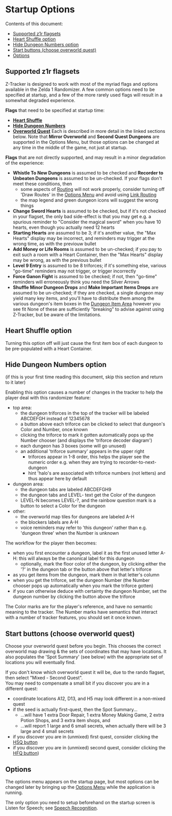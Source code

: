 # Startup Options

Contents of this document:

  - [Supported z1r flagsets](#startup-flagsets)
  - [Heart Shuffle option](#startup-hs)
  - [Hide Dungeon Numbers option](#startup-hdn)
  - [Start buttons (choose overworld quest)](#startup-coq)
  - [Options](#startup-o)

## <a id="startup-flagsets"></a> Supported z1r flagsets

Z-Tracker is designed to work with most of the myriad flags and options available in the Zelda 1 Randomizer.  A few common options need to be specified at startup, and 
a few of the more rarely used flags will result in a somewhat degraded experience.

**Flags** that need to be specified at startup time:
 - [**Heart Shuffle**](#startup-hs)
 - [**Hide Dungeon Numbers**](#startup-hdn)
 - [**Overworld Quest**](#startup-coq)
Each is described in more detail in the linked sections below.  Note that **Mirror Overworld** and **Second Quest Dungeons** are supported in the Options Menu, but those options 
can be changed at any time in the middle of the game, not just at startup.

**Flags** that are not directly supported, and may result in a minor degradation of the experience:
 - **Whistle To New Dungeons** is assumed to be checked and **Recorder to Unbeaten Dungeons** is assumed to be un-checked.  If your flags don't meet these conditions, then 
     - some aspects of [Routing](use.md#routing) will not work properly, consider turning off 'Draw Routes' in the [Options Menu](#startup-o) and avoid using [Link Routing](use.md#main-link)
     - the map legend and green dungeon icons will suggest the wrong things
 - **Change Sword Hearts** is assumed to be checked, but if it's not checked in your flagset, the only bad side-effect is that you may get e.g. a spurious reminder to "Consider the magical sword"
   when you have 10 hearts, even though you actually need 12 hearts
 - **Starting Hearts** are assumed to be 3; if it's another value, the "Max Hearts" display may be incorrect, and reminders may trigger at the wrong time, as with the previouw bullet
 - **Add Money or Life Rooms** is assumed to be un-checked; if you pay to exit such a room with a Heart Container, then the "Max Hearts" display may be wrong, as with the previous bullet
 - **Level 9 Entry** is assumed to be 8 triforces; if it's something else, various "go-time" reminders may not trigger, or trigger incorrectly
 - **Force Ganon Fight** is assumed to be checked; if not, then "go-time" reminders will erroneously think you need the Silver Arrows
 - **Shuffle Minor Dungeon Drops** and **Make Important Items Drops** are assumed to be un-checked; if they are checked, a single dungeon may yield many key items, and you'll have to distribute 
   them among the various dungeon's item boxes in the [Dungeon Item Area](use.md#main-dia) however you see fit
None of these are sufficiently "breaking" to advise against using Z-Tracker, but be aware of the limitations.


## <a id="startup-hs"></a> Heart Shuffle option

Turning this option off will just cause the first item box of each dungeon to be pre-populated with a Heart Container.


## <a id="startup-hdn"></a> Hide Dungeon Numbers option

(if this is your first time reading this document, skip this section and return to it later)

Enabling this option causes a number of changes in the tracker to help the player deal with this randomizer feature:
 - top area:
   - the dungeon triforces in the top of the tracker will be labeled ABCDEFGH instead of 12345678
   - a button above each triforce can be clicked to select that dungeon's Color and Number, once known
   - clicking the triforce to mark it gotten automatically pops up the Number chooser (and displays the 'triforce decoder diagram')
   - each dungeon has 3 boxes (some will go unused)
   - an additional 'triforce summary' appears in the upper right
      - triforces appear in 1-8 order, this helps the player see the numeric order e.g. when they are trying to recorder-to-next-dungeon 
      - hint 'halo's are associated with triforce numbers (not letters) and thus appear here by default
 - dungeon area:
   - the dungeon tabs are labeled ABCDEFGH9
   - the dungeon tabs and LEVEL- text get the Color of the dungeon
   - LEVEL-N becomes LEVEL-?, and the rainbow question mark is a button to select a Color for the dungeon
 - other:
   - the overworld map tiles for dungeons are labeled A-H
   - the blockers labels are A-H
   - voice reminders may refer to 'this dungeon' rather than e.g. 'dungeon three' when the Number is unknown

The workflow for the player then becomes:
 - when you first encounter a dungeon, label it as the first unused letter A-H: this will always be the canonical label for this dungeon
    - optionally, mark the floor color of the dungeon, by clicking either the '?' in the dungeon tab or the button above that letter's triforce
 - as you get items from the dungeon, mark them in that letter's column
 - when you get the triforce, set the dungeon Number (the Number chooser pops up automatically when you mark the triforce gotten)
 - if you can otherwise deduce with certainty the dungeon Number, set the dungeon number by clicking the button above the triforce

The Color marks are for the player's reference, and have no semantic meaning to the tracker.
The Number marks have semantics that interact with a number of tracker features, you should set it once known.


## <a id="startup-coq"></a> Start buttons (choose overworld quest)

Choose your overworld quest before you begin.  This chooses the correct overworld map drawing & the sets of coordinates that may have locations.
It also populates the 'Spot Summary' (see below) with the appropriate set of locations you will eventually find.

If you don't know which overworld quest it will be, due to the rando flagset, then select "Mixed - Second Quest".  
You may need to compensate a small bit if you discover you are in a different quest:
 - coordinate locations A12, D13, and H5 may look different in a non-mixed quest
 - if the seed is actually first-quest, then the Spot Summary...
    - ...will have 1 extra Door Repair, 1 extra Money Making Game, 2 extra Potion Shops, and 3 extra item shops, and
    - ...will report 1 large and 6 small secrets, when actually there will be 3 large and 4 small secrets
 - if you discover you are in (unmixed) first quest, consider clicking the [HSQ button](use.md#hfq-hsq)
 - if you discover you are in (unmixed) second quest, consider clicking the [HFQ button](use.md#hfq-hsq))


## <a id="startup-o"></a> Options

The options menu appears on the startup page, but most options can be changed later by bringing up the [Options Menu](use.md#main-om) while the application is running.

The only option you need to setup beforehand on the startup screen is Listen for Speech; see [Speech Recognition](use.md#speech-recognition).

